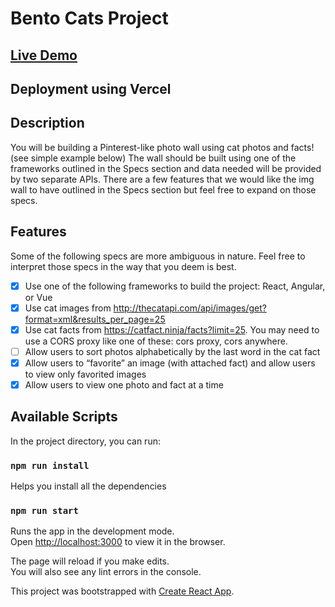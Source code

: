 # Bento Cats Project

## [Live Demo](https://bento-cats-project.vercel.app)

## Deployment using Vercel

## Description

You will be building a Pinterest-like photo wall using cat photos and facts! (see simple example below) The wall should be built using one of the frameworks outlined in the Specs section and data needed will be provided by two separate APIs. There are a few features that we would like the img wall to have outlined in the Specs section but feel free to expand on those specs.

## Features

Some of the following specs are more ambiguous in nature. Feel free to interpret those specs in the way that you deem is best.

-   [x] Use one of the following frameworks to build the project: React, Angular, or Vue
-   [x] Use cat images from http://thecatapi.com/api/images/get?format=xml&results_per_page=25
-   [x] Use cat facts from https://catfact.ninja/facts?limit=25. You may need to use a CORS proxy like one of these: cors proxy, cors anywhere.
-   [ ] Allow users to sort photos alphabetically by the last word in the cat fact
-   [x] Allow users to “favorite” an image (with attached fact) and allow users to view only favorited images
-   [x] Allow users to view one photo and fact at a time

## Available Scripts

In the project directory, you can run:

### `npm run install`

Helps you install all the dependencies

### `npm run start`

Runs the app in the development mode.<br />
Open [http://localhost:3000](http://localhost:3000) to view it in the browser.

The page will reload if you make edits.<br />
You will also see any lint errors in the console.

This project was bootstrapped with [Create React App](https://github.com/facebook/create-react-app).
